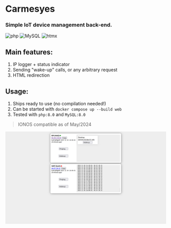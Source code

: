 # Carmesyes
### Simple IoT device management back-end.
![php](https://img.shields.io/badge/PHP-777BB4?logo=php&logoColor=white) ![MySQL](https://img.shields.io/badge/MySQL-f7941e?logo=mysql&logoColor=white) ![htmx](https://img.shields.io/badge/%3C/%3E%20htmx-3D72D7?logo=mysl&logoColor=white)

## Main features:
1. IP logger + status indicator
2. Sending "wake-up" calls, or any arbitrary request
1. HTML redirection

## Usage:
1. Ships ready to use (no compilation needed!)
2. Can be started with `docker compose up --build web`
3. Tested with `php:8.0` and `MySQL:8.0`

> IONOS compatible as of May/2024

![sample](./Showcase.png) 
